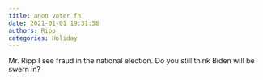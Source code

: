 ```yaml
---
title: anon voter fh
date: 2021-01-01 19:31:38
authors: Ripp
categories: Holiday
---
```


 Mr. Ripp I see fraud in the national election.
Do you still think Biden will be swern in?